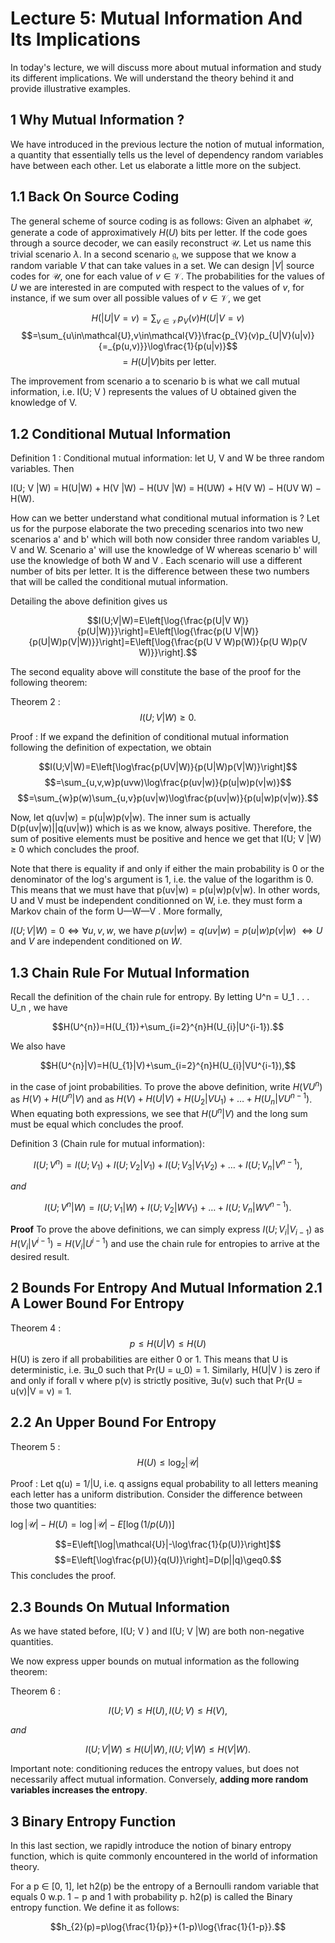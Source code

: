 # Lecture 5: Mutual Information And Its Implications

In today's lecture, we will discuss more about mutual information and study its different implications. We will understand the theory behind it and provide illustrative examples.

## 1 Why Mutual Information ?

We have introduced in the previous lecture the notion of mutual information, a quantity that essentially tells us the level of dependency random variables have between each other. Let us elaborate a little more on the subject.

## 1.1 Back On Source Coding

The general scheme of source coding is as follows: Given an alphabet $\mathcal{U}$, generate a code of approximatively $H(U)$ bits per letter. If the code goes through a source decoder, we can easily reconstruct $\mathcal{U}$. Let us name this trivial scenario $\lambda$. In a second scenario $\mathfrak{g}$, we suppose that we know a random variable $V$ that can take values in a set. We can design $|V|$ source codes for $\mathcal{U}$, one for each value of $v\in\mathcal{V}$. The probabilities for the values of $U$ we are interested in are computed with respect to the values of $v$, for instance, if we sum over all possible values of $v\in\mathcal{V}$, we get

$$H(|U|V=v)=\sum_{v\in\mathcal{V}}p_{V}(v)H(U|V=v)$$ $$=\sum_{u\in\mathcal{U},v\in\mathcal{V}}\frac{p_{V}(v)p_{U|V}(u|v)}{=_{p(u,v)}}\log\frac{1}{p(u|v)}$$ $$=H(U|V)\text{bits per letter.}$$

The improvement from scenario a to scenario b is what we call mutual information, i.e. I(U; V )
represents the values of U obtained given the knowledge of V.

## 1.2 Conditional Mutual Information

Definition 1 : Conditional mutual information: let U, V and W be three random variables. Then

I(U; V |W) = H(U|W) + H(V |W) − H(UV |W) = H(UW) + H(V W) − H(UV W) − H(W).

How can we better understand what conditional mutual information is ? Let us for the purpose elaborate the two preceding scenarios into two new scenarios a' and b' which will both now consider three random variables U, V and W. Scenario a' will use the knowledge of W whereas scenario b' will use the knowledge of both W and V . Each scenario will use a different number of bits per letter. It is the difference between these two numbers that will be called the conditional mutual information.

Detailing the above definition gives us

$$I(U;V|W)=E\left[\log{\frac{p(U|V W)}{p(U|W)}}\right]=E\left[\log{\frac{p(U V|W)}{p(U|W)p(V|W)}}\right]=E\left[\log{\frac{p(U V W)p(W)}{p(U W)p(V W)}}\right].$$

The second equality above will constitute the base of the proof for the following theorem: 

Theorem 2 : $$I(U;V|W)\geq0.$$

Proof : If we expand the definition of conditional mutual information following the definition of expectation, we obtain

$$I(U;V|W)=E\left[\log\frac{p(UV|W)}{p(U|W)p(V|W)}\right]$$ $$=\sum_{u,v,w}p(uvw)\log\frac{p(uv|w)}{p(u|w)p(v|w)}$$ $$=\sum_{w}p(w)\sum_{u,v}p(uv|w)\log\frac{p(uv|w)}{p(u|w)p(v|w)}.$$

Now, let q(uv|w) = p(u|w)p(v|w). The inner sum is actually D(p(uv|w)||q(uv|w)) which is as we know, always positive. Therefore, the sum of positive elements must be positive and hence we get that I(U; V |W) ≥ 0 which concludes the proof.

Note that there is equality if and only if either the main probability is 0 or the denominator of the log's argument is 1, i.e. the value of the logarithm is 0. This means that we must have that p(uv|w) = p(u|w)p(v|w). In other words, U and V must be independent conditionned on W, i.e.
they must form a Markov chain of the form U—W—V . More formally,

$I(U;V|W)=0 \Leftrightarrow \forall u,v,w,$ we have $p(uv|w)=q(uv|w)=p(u|w)p(v|w)$
$\Leftrightarrow U$ and $V$ are independent conditioned on $W$.

## 1.3 Chain Rule For Mutual Information

Recall the definition of the chain rule for entropy. By letting U^n = U_1 . . . U_n , we have

$$H(U^{n})=H(U_{1})+\sum_{i=2}^{n}H(U_{i}|U^{i-1}).$$

We also have

$$H(U^{n}|V)=H(U_{1}|V)+\sum_{i=2}^{n}H(U_{i}|VU^{i-1}),$$

in the case of joint probabilities. To prove the above definition, write $H(VU^{n})$ as $H(V)+H(U^{n}|V)$ and as $H(V)+H(U|V)+H(U_{2}|VU_{1})+\ldots+H(U_{n}|VU^{n-1})$. When equating both expressions, we see that $H(U^{n}|V)$ and the long sum must be equal which concludes the proof.

Definition 3 (Chain rule for mutual information):

$$I(U;V^{n})=I(U;V_{1})+I(U;V_{2}|V_{1})+I(U;V_{3}|V_{1}V_{2})+\ldots+I(U;V_{n}|V^{n-1}),$$

_and_

$$I(U;V^{n}|W)=I(U;V_{1}|W)+I(U;V_{2}|WV_{1})+\ldots+I(U;V_{n}|WV^{n-1}).$$

**Proof** To prove the above definitions, we can simply express $I(U;V_{i}|V_{i-1})$ as $H(V_{i}|V^{i-1})=H(V_{i}|U^{i-1})$ and use the chain rule for entropies to arrive at the desired result.

## 2 Bounds For Entropy And Mutual Information 2.1 A Lower Bound For Entropy

Theorem 4 : $$p\leq H(U|V)\leq H(U)$$
H(U) is zero if all probabilities are either 0 or 1. This means that U is deterministic, i.e. ∃u_0
such that Pr(U = u_0) = 1. Similarly, H(U|V ) is zero if and only if forall v where p(v) is strictly positive, ∃u(v) such that Pr(U = u(v)|V = v) = 1.

## 2.2 An Upper Bound For Entropy

Theorem 5 : $$H(U)\leq\log_{2}|{\mathcal{U}}|$$

Proof : Let q(u) = 1/|U, i.e. q assigns equal probability to all letters meaning each letter has a uniform distribution. Consider the difference between those two quantities:

$\log|\mathcal{U}|-H(U)=\log|\mathcal{U}|-E[\log(1/p(U))]$

$$=E\left[\log|\mathcal{U}|-\log\frac{1}{p(U)}\right]$$ $$=E\left[\log\frac{p(U)}{q(U)}\right]=D(p||q)\geq0.$$
This concludes the proof.

## 2.3 Bounds On Mutual Information

As we have stated before, I(U; V ) and I(U; V |W) are both non-negative quantities.

We now express upper bounds on mutual information as the following theorem: 

Theorem 6 :

$$I(U;V)\leq H(U),\,I(U;V)\leq H(V),$$

_and_

$$I(U;V|W)\leq H(U|W),\,I(U;V|W)\leq H(V|W).$$

Important note: conditioning reduces the entropy values, but does not necessarily affect mutual information. Conversely, **adding more random variables increases the entropy**.

## 3 Binary Entropy Function

In this last section, we rapidly introduce the notion of binary entropy function, which is quite commonly encountered in the world of information theory.

For a p ∈ [0, 1], let h2(p) be the entropy of a Bernoulli random variable that equals 0 w.p. 1 − p and 1 with probability p. h2(p) is called the Binary entropy function. We define it as follows:

$$h_{2}(p)=p\log{\frac{1}{p}}+(1-p)\log{\frac{1}{1-p}}.$$
